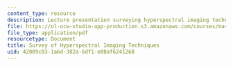 ```yaml
---
content_type: resource
description: Lecture presentation surveying hyperspectral imaging techniques.
file: https://ol-ocw-studio-app-production.s3.amazonaws.com/courses/mas-531-computational-camera-and-photography-fall-2009/42009c031a6d382a6df1e08af6241268_MITMAS_531F09_lec08_3.pdf
file_type: application/pdf
resourcetype: Document
title: Survey of Hyperspectral Imaging Techniques
uid: 42009c03-1a6d-382a-6df1-e08af6241268
---
```

